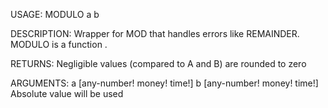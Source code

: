 USAGE:
     MODULO a b 

DESCRIPTION:
     Wrapper for MOD that handles errors like REMAINDER.
     MODULO is a function .

RETURNS:
    Negligible values (compared to A and B) are rounded to zero

ARGUMENTS:
    a [any-number! money! time!]
    b [any-number! money! time!]
        Absolute value will be used
